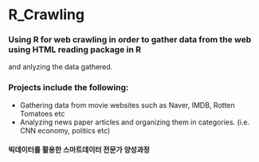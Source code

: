 # R_Crawling

### Using R for web crawling in order to gather data from the web using HTML reading package in R 
and anlyzing the data gathered. 

### Projects include the following: 
* Gathering data from movie websites such as Naver, IMDB, Rotten Tomatoes etc
* Analyzing news paper articles and organizing them in categories. (i.e. CNN economy, politics etc) 

#### 빅데이터를 활용한 스마트데이터 전문가 양성과정 
